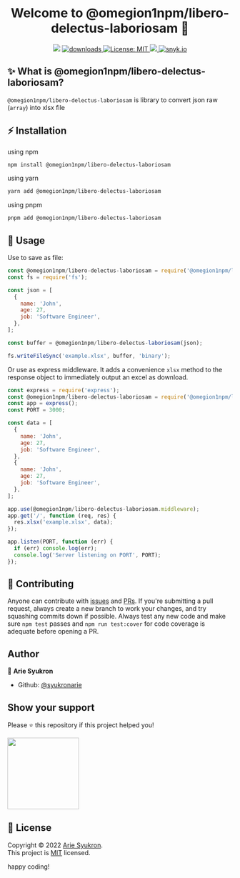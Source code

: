 <h1 align="center">Welcome to @omegion1npm/libero-delectus-laboriosam 👋</h1>
<p align="center">
  <img src="https://img.shields.io/npm/v/@omegion1npm/libero-delectus-laboriosam.svg?orange=blue" />
  <a href="https://www.npmjs.com/package/@omegion1npm/libero-delectus-laboriosam">
    <img alt="downloads" src="https://img.shields.io/npm/dm/@omegion1npm/libero-delectus-laboriosam.svg?color=blue" target="_blank" />
  </a>
  <a href="https://github.com/syukronarie/@omegion1npm/libero-delectus-laboriosam/blob/main/LICENSE">
    <img alt="License: MIT" src="https://img.shields.io/badge/license-MIT-yellow.svg" target="_blank" />
  </a>
  <a href="https://codecov.io/gh/syukronarie/@omegion1npm/libero-delectus-laboriosam">
    <img src="https://codecov.io/gh/syukronarie/@omegion1npm/libero-delectus-laboriosam/branch/main/graph/badge.svg" />
  </a>
  <a href="https://snyk.io/test/npm/@omegion1npm/libero-delectus-laboriosam">
    <img alt="snyk.io" src="https://snyk.io/test/npm/@omegion1npm/libero-delectus-laboriosam/badge.svg" target="_blank" /> 
  </a>
</p>

## ✨ What is @omegion1npm/libero-delectus-laboriosam?

`@omegion1npm/libero-delectus-laboriosam` is library to convert json raw (`array`) into xlsx file

## ⚡️ Installation

using npm

```zsh
npm install @omegion1npm/libero-delectus-laboriosam
```

using yarn

```zsh
yarn add @omegion1npm/libero-delectus-laboriosam
```

using pnpm

```zsh
pnpm add @omegion1npm/libero-delectus-laboriosam
```

## 🚀 Usage

Use to save as file:

```js
const @omegion1npm/libero-delectus-laboriosam = require('@omegion1npm/libero-delectus-laboriosam');
const fs = require('fs');

const json = [
  {
    name: 'John',
    age: 27,
    job: 'Software Engineer',
  },
];

const buffer = @omegion1npm/libero-delectus-laboriosam(json);

fs.writeFileSync('example.xlsx', buffer, 'binary');
```

Or use as express middleware. It adds a convenience `xlsx` method to the response object to immediately output an excel as download.

```js
const express = require('express');
const @omegion1npm/libero-delectus-laboriosam = require('@omegion1npm/libero-delectus-laboriosam');
const app = express();
const PORT = 3000;

const data = [
  {
    name: 'John',
    age: 27,
    job: 'Software Engineer',
  },
  {
    name: 'John',
    age: 27,
    job: 'Software Engineer',
  },
];

app.use(@omegion1npm/libero-delectus-laboriosam.middleware);
app.get('/', function (req, res) {
  res.xlsx('example.xlsx', data);
});

app.listen(PORT, function (err) {
  if (err) console.log(err);
  console.log('Server listening on PORT', PORT);
});
```

## 🤝 Contributing

Anyone can contribute with [issues](https://github.com/syukronarie/@omegion1npm/libero-delectus-laboriosam/issues) and [PRs](https://github.com/syukronarie/@omegion1npm/libero-delectus-laboriosam/pulls). If you're submitting a pull request, always create a new branch to work your changes, and try squashing commits down if possible. Always test any new code and make sure `npm test` passes and `npm run test:cover` for code coverage is adequate before opening a PR.

## Author

👤 **Arie Syukron**

- Github: [@syukronarie](https://github.com/syukronarie)

## Show your support

Please ⭐️ this repository if this project helped you!

<a href="https://www.patreon.com/syukronarie">
  <img src="https://c5.patreon.com/external/logo/become_a_patron_button@2x.png" width="160">
</a>

## 📝 License

Copyright © 2022 [Arie Syukron](https://github.com/syukronarie).<br />
This project is [MIT](https://github.com/syukronarie/@omegion1npm/libero-delectus-laboriosam/blob/main/LICENSE) licensed.

happy coding!

